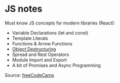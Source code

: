 # JS notes

Must know JS concepts for modern libraries (React):

- Variable Declarations (let and const)
- Template Literals
- Functions & Arrow Functions
- [Object Destructuring](./object-destructuring.md)
- Spread and Rest Operators
- Module Import and Export
- A bit of Promises and Async Programming

Source: [freeCodeCamp](https://www.freecodecamp.org/news/react-fundamentals-for-beginners/)
